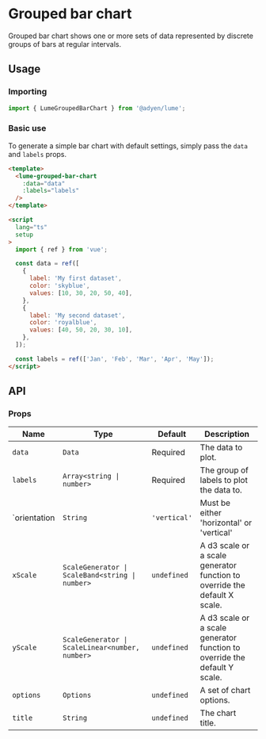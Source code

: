 # Grouped bar chart

Grouped bar chart shows one or more sets of data represented by discrete groups of bars at regular intervals.

## Usage

### Importing

```ts
import { LumeGroupedBarChart } from '@adyen/lume';
```

### Basic use

To generate a simple bar chart with default settings, simply pass the `data` and `labels` props.

```html
<template>
  <lume-grouped-bar-chart
    :data="data"
    :labels="labels"
  />
</template>

<script
  lang="ts"
  setup
>
  import { ref } from 'vue';

  const data = ref([
    {
      label: 'My first dataset',
      color: 'skyblue',
      values: [10, 30, 20, 50, 40],
    },
    {
      label: 'My second dataset',
      color: 'royalblue',
      values: [40, 50, 20, 30, 10],
    },
  ]);

  const labels = ref(['Jan', 'Feb', 'Mar', 'Apr', 'May']);
</script>
```

## API

### Props

| Name         | Type                                            | Default      | Description                                                               |
| ------------ | ----------------------------------------------- | ------------ | ------------------------------------------------------------------------- |
| `data`       | `Data`                                          | Required     | The data to plot.                                                         |
| `labels`     | `Array<string \| number>`                       | Required     | The group of labels to plot the data to.                                  |
| `orientation | `String`                                        | `'vertical'` | Must be either 'horizontal' or 'vertical'                                 |
| `xScale`     | `ScaleGenerator \| ScaleBand<string \| number>` | `undefined`  | A d3 scale or a scale generator function to override the default X scale. |
| `yScale`     | `ScaleGenerator \| ScaleLinear<number, number>` | `undefined`  | A d3 scale or a scale generator function to override the default Y scale. |
| `options`    | `Options`                                       | `undefined`  | A set of chart options.                                                   |
| `title`      | `String`                                        | `undefined`  | The chart title.                                                          |
